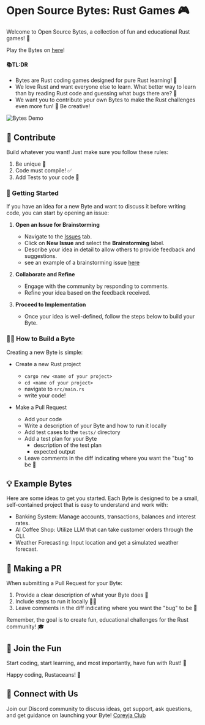 # Open Source Bytes: Rust Games 🎮

Welcome to Open Source Bytes, a collection of fun and educational Rust games! 🦀

Play the Bytes on [here](https://coreyja.com/bytes)!

#### 📚TL:DR
- Bytes are Rust coding games designed for pure Rust learning! 🚀
- We love Rust and want everyone else to learn. What better way to learn than by reading Rust code and guessing what bugs there are? 🐛
- We want you to contribute your own Bytes to make the Rust challenges even more fun! 🤝 Be creative! 

![Bytes Demo](bytes-demo.gif)

## 🤝 Contribute

Build whatever you want! Just make sure you follow these rules:

1. Be unique 🌟
2. Code must compile! ✅
3. Add Tests to your code 🧪


### 🚀 Getting Started

If you have an idea for a new Byte and want to discuss it before writing code, you can start by opening an issue:

1. **Open an Issue for Brainstorming**  
   - Navigate to the [Issues](https://github.com/Seif-Mamdouh/crowd-source-bytes/issues) tab.
   - Click on **New Issue** and select the **Brainstorming** label.
   - Describe your idea in detail to allow others to provide feedback and suggestions.
   - see an example of a brainstorming issue [here](https://github.com/Seif-Mamdouh/crowd-source-bytes/issues/2)

2. **Collaborate and Refine**  
   - Engage with the community by responding to comments.
   - Refine your idea based on the feedback received.

3. **Proceed to Implementation**  
   - Once your idea is well-defined, follow the steps below to build your Byte.

### 🧑‍💻 How to Build a Byte

Creating a new Byte is simple: 

- Create a new Rust project
    - `cargo new <name of your project>`
    - `cd <name of your project>`
    - navigate to `src/main.rs`
    - write your code!

- Make a Pull Request
    - Add your code
    - Write a description of your Byte and how to run it locally
    - Add test cases to the `tests/` directory
    - Add a test plan for your Byte
        - description of the test plan
        - expected output
    - Leave comments in the diff indicating where you want the "bug" to be 🐞

## 💡 Example Bytes

Here are some ideas to get you started. Each Byte is designed to be a small, self-contained project that is easy to understand and work with:

- Banking System: Manage accounts, transactions, balances and interest rates.
- AI Coffee Shop: Utilize LLM that can take customer orders through the CLI.
- Weather Forecasting: Input location and get a simulated weather forecast.


## 🧪 Making a PR

When submitting a Pull Request for your Byte:

1. Provide a clear description of what your Byte does 📝
2. Include steps to run it locally 🏃‍♂️
3. Leave comments in the diff indicating where you want the "bug" to be 🐞

Remember, the goal is to create fun, educational challenges for the Rust community! 🎓

## 🎊 Join the Fun

Start coding, start learning, and most importantly, have fun with Rust! 🎊

Happy coding, Rustaceans! 🦀

## 🤝 Connect with Us

Join our Discord community to discuss ideas, get support, ask questions, and get guidance on launching your Byte! [Coreyja Club](https://coreyja.club/)
